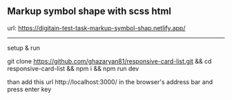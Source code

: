 ## Markup symbol shape with scss html

url: https://digitain-test-task-markup-symbol-shap.netlify.app/

---

setup & run

git clone https://github.com/ghazaryan81/responsive-card-list.git && cd responsive-card-list && npm i && npm run dev

than add this url http://localhost:3000/ in the browser's address bar and press enter key
